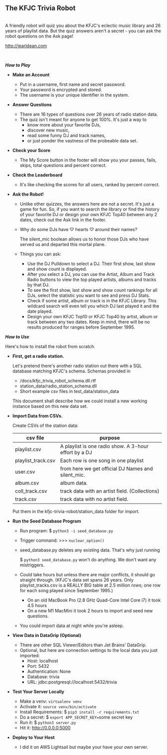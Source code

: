 **The KFJC Trivia Robot**
----
<br>
A friendly robot will quiz you about the KFJC's eclectic music library and 26 years of playlist data. But the quiz answers aren't a secret - you can ask the robot questions on the Ask page!

http://jearldean.com

<br>

***How to Play***

* **Make an Account**

  * Put in a username, first name and secret password.
  * Your password is encrypted and stored. 
  * The username is your unique identifier in the system.

* **Answer Questions**

  * There are 16 types of questions over 26 years of radio station data.
  * The quiz isn't meant for anyone to get 100%. It's just a way to
    * know more about your favorite DJs,
    * discover new music,
    * read some funny DJ and track names,
    * or just ponder the vastness of the probeable data set.


* **Check your Score**
  * The My Score button in the footer will show you your passes, fails, skips, total questions and percent correct.

* **Check the Leaderboard**
  * It's like checking the scores for all users, ranked by percent correct.

* **Ask the Robot!**
  * Unlike other quizzes, the answers here are not a secret. It's just a game for fun. So, if you want to search the library or find the history of your favorite DJ or design your own KFJC Top40 between any 2 dates, check out the Ask link in the footer.
  * Why do some DJs have ♡ hearts ♡ around their names?

    The silent_mic boolean allows us to honor those DJs who have served us and departed this mortal plane.

  * Things you can ask:
    * Use the DJ Pulldown to select a DJ. Their first show, last show and show count is displayed. 
    * After you select a DJ, you can use the Artist, Album and Track Radio buttons to view the top played artists, albums and tracks by that DJ.
    * To see the first show, last show and show count rankings for all DJs, select the statistic you want to see and press DJ Stats.
    * Check if some artist, album or track is in the KFJC Library. This wildcard search will even tell you which DJ last played it and the date played.
    * Design your own KFJC Top10 or KFJC Top40 by artist, album or track between any two dates. Keep in mind, there will be no results produced for ranges before September 1995.


***How to Use***

Here's how to install the robot from scratch.

* **First, get a radio station.**

  Let's pretend there's another radio station out there with a SQL database matching KFJC's schema. Schemas provided in
   * /docs/kfjc_trivia_robot_schema.dll.rtf
   * station_data/radio_station_schema.dll
   * Short example csv files in test_data/station_data
  
  This document shall describe how we could install a new working instance based on this new data set.

* **Import Data from CSVs.**

  Create CSVs of the station data:

  |csv file|purpose|
  |---|---|
  |playlist.csv|A playlist is one radio show. A 3-hour effort by a DJ|
  |playlist_track.csv|Each row is one song in one playlist|
  |user.csv|from here we get official DJ Names and silent_mic.|
  |album.csv|album data.|
  |coll_track.csv|track data with an artist field. (Collections)|
  |track.csv|track data with no artist field.|

  Put them in the kfjc-trivia-robot/station_data folder for import.


* **Run the Seed Database Program**

  * Run program:        $ ` python3 -i seed_database.py `
  * Trigger command:     >>> `nuclear_option()`

  * seed_database.py deletes any existing data. That's why just running 
  
    $ ` python3 seed_database.py ` won't do anything.
    We don't want any mistriggers.

  * Could take hours but unless there are major conflicts, it should go straight through. (KFJC's data set spans 26 years. Only playlist_tracks.csv is a REALLY BIG table at 2.5 million rows; one row for each song played since September 1995.)
    * On an old MacBook Pro (2.8 GHz Quad-Core Intel Core i7) it took 4.5 hours
    * On a new M1 MacMini it took 2 hours to import and seed new questions.
  * You could import data at night while you're asleep.


* **View Data in DataGrip (Optional)**

  * There are other SQL Viewer/Editors than Jet Brains' DataGrip.
  * Optional, but here are connection settings to the local data you just imported:
    * Host: localhost
    * Port: 5432
    * Authentication: None
    * Database: trivia
    * URL: jdbc:postgresql://localhost:5432/trivia


* **Test Your Server Locally**
  * Make a venv: `virtualenv venv` 
  * Activate it: `source venv/bin/activate`
  * Install Requirements: $ `pip3 install -r requirements.txt`
  * Do a secret: $ `export APP_SECRET_KEY=`some secret key
  * Run it: $ `python3 server.py`
  * Hit it: http://0.0.0.0:5000


* **Deploy to Your Host**
   * I did it on AWS Lightsail but maybe your have your own server.
